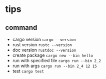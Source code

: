 # tips

## command
- cargo version `cargo --version`
- rust version `rustc --version`
- doc version `rustdoc --version`
- create package `cargo new --bin hello`
- run with specified file `cargo run --bin 2_2`
- run with args `cargo run --bin 2_4 12 15`
- test `cargo test`